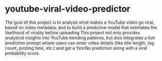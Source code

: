 # youtube-viral-video-predictor
The goal of this project is to analyze what makes a YouTube video go viral, based on video metadata, and to build a predictive model that estimates the likelihood of virality before uploading
This project not only provides analytical insights into YouTube trending patterns, but also integrates a live prediction prompt where users can enter video details (like title length, tag count, posting time, etc.) and get a Yes/No prediction along with a viral probability score.
